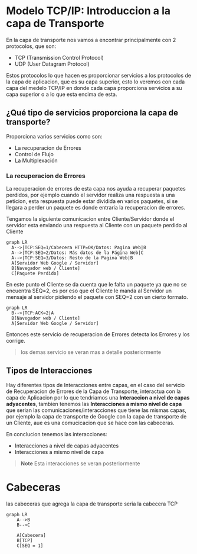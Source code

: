 # Modelo TCP/IP: Introduccion a la capa de Transporte

En la capa de transporte nos vamos a encontrar principalmente con 2 protocolos, que son:

* TCP (Transmission Control Protocol)
* UDP (User Datagram Protocol)

Estos protocolos lo que hacen es proporcionar servicios a los protocolos de la capa de aplicacion, que es su capa superior, esto lo veremos con cada capa del medelo TCP/IP en donde cada capa proporciona servicios a su capa superior o a lo que esta encima de esta.

## ¿Qué tipo de servicios proporciona la capa de transporte?

Proporciona varios servicios como son:

* La recuperacion de Errores
* Control de Flujo
* La Multiplexación 

### La recuperacion de Errores

La recuperacion de errores de esta capa nos ayuda a recuperar paquetes perdidos, por ejemplo cuando el servidor realiza una respuesta a una peticion, esta respuesta puede estar dividida en varios paquetes, si se llegara a perder un paquete es donde entraria la recuperacion de errores.

Tengamos la siguiente comunicacion entre Cliente/Servidor donde el servidor esta enviando una respuesta al Cliente con un paquete perdido al Cliente

```mermaid
graph LR
  A-->|TCP:SEQ=1/Cabecera HTTP=OK/Datos: Pagina Web|B
  A-->|TCP:SEQ=2/Datos: Más datos de la Página Web|C
  A-->|TCP:SEQ=3/Datos: Resto de la Pagina Web|B
  A[Servidor Web Google / Servidor]
  B[Navegador web / Cliente]
  C[Paquete Perdido]
```

En este punto el Cliente se da cuenta que le falta un paquete ya que no se encuentra SEQ=2, es por eso que el Cliente le manda al Servidor un mensaje al servidor pidiendo el paquete con SEQ=2 con un cierto formato.

```mermaid
graph LR
  B-->|TCP:ACK=2|A
  B[Navegador web / Cliente]
  A[Servidor Web Google / Servidor]
```

Entonces este servicio de recuperacion de Errores detecta los Errores y los corrige.

> los demas servicio se veran mas a detalle posteriormente


## Tipos de Interacciones

Hay diferentes tipos de Interacciones entre capas, en el caso del servicio de Recuperacion de Errores de la Capa de Transporte, interactua con la capa de Aplicacion por lo que tendriamos una **Interaccion a nivel de capas adyacentes**, tambien tenemos las **Interacciones a mismo nivel de capa** que serian las comunicaciones/interacciones que tiene las mismas capas, por ejemplo la capa de transporte de Google con la capa de transporte de un Cliente, aue es una comucicacion que se hace con las cabeceras.


En conclucion tenemos las interacciones:

* Interacciones a nivel de capas adyacentes
* Interacciones a mismo nivel de capa

> **Note** Esta interacciones se veran posteriormente


# Cabeceras

las cabeceras que agrega la capa de transporte seria la cabecera TCP

```mermaid
graph LR
    A-->B
    B-->C

    A[Cabecera]
    B[TCP]
    C[SEQ = 1]

```